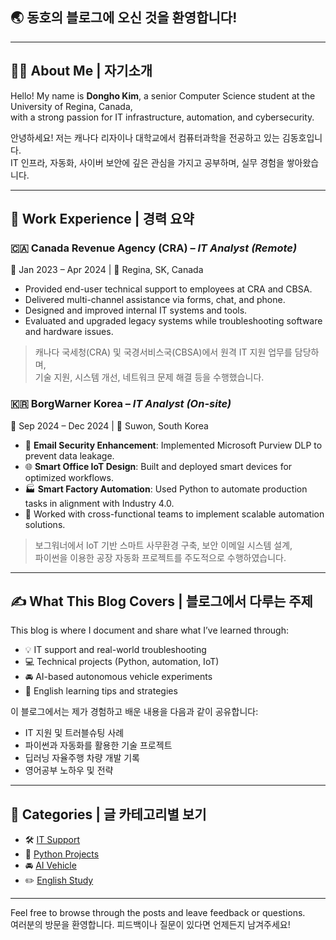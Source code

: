 


## 🌏 동호의 블로그에 오신 것을 환영합니다!

---

## 🧑‍💻 About Me | 자기소개

Hello! My name is **Dongho Kim**, a senior Computer Science student at the University of Regina, Canada,  
with a strong passion for IT infrastructure, automation, and cybersecurity.

안녕하세요! 저는 캐나다 리자이나 대학교에서 컴퓨터과학을 전공하고 있는 김동호입니다.  
IT 인프라, 자동화, 사이버 보안에 깊은 관심을 가지고 공부하며, 실무 경험을 쌓아왔습니다.

---

## 💼 Work Experience | 경력 요약

### 🇨🇦 Canada Revenue Agency (CRA) – *IT Analyst (Remote)*  
📅 Jan 2023 – Apr 2024 | 📍 Regina, SK, Canada

- Provided end-user technical support to employees at CRA and CBSA.  
- Delivered multi-channel assistance via forms, chat, and phone.  
- Designed and improved internal IT systems and tools.  
- Evaluated and upgraded legacy systems while troubleshooting software and hardware issues.  

> 캐나다 국세청(CRA) 및 국경서비스국(CBSA)에서 원격 IT 지원 업무를 담당하며,  
> 기술 지원, 시스템 개선, 네트워크 문제 해결 등을 수행했습니다.

### 🇰🇷 BorgWarner Korea – *IT Analyst (On-site)*  
📅 Sep 2024 – Dec 2024 | 📍 Suwon, South Korea

- 📧 **Email Security Enhancement**: Implemented Microsoft Purview DLP to prevent data leakage.  
- 🌐 **Smart Office IoT Design**: Built and deployed smart devices for optimized workflows.  
- 🏭 **Smart Factory Automation**: Used Python to automate production tasks in alignment with Industry 4.0.  
- 🤝 Worked with cross-functional teams to implement scalable automation solutions.  

> 보그워너에서 IoT 기반 스마트 사무환경 구축, 보안 이메일 시스템 설계,  
> 파이썬을 이용한 공장 자동화 프로젝트를 주도적으로 수행하였습니다.

---

## ✍️ What This Blog Covers | 블로그에서 다루는 주제

This blog is where I document and share what I’ve learned through:

- 💡 IT support and real-world troubleshooting  
- 💻 Technical projects (Python, automation, IoT)  
- 🚘 AI-based autonomous vehicle experiments  
- 📖 English learning tips and strategies  

이 블로그에서는 제가 경험하고 배운 내용을 다음과 같이 공유합니다:

- IT 지원 및 트러블슈팅 사례  
- 파이썬과 자동화를 활용한 기술 프로젝트  
- 딥러닝 자율주행 차량 개발 기록  
- 영어공부 노하우 및 전략

---

## 📂 Categories | 글 카테고리별 보기

- 🛠 [IT Support](./categories/it-support.md)
- 🧪 [Python Projects](./categories/projects.md)
- 🚘 [AI Vehicle](./categories/ai-vehicle.md)
- ✏️ [English Study](./categories/english-study.md)


---
Feel free to browse through the posts and leave feedback or questions.  
여러분의 방문을 환영합니다. 피드백이나 질문이 있다면 언제든지 남겨주세요!
